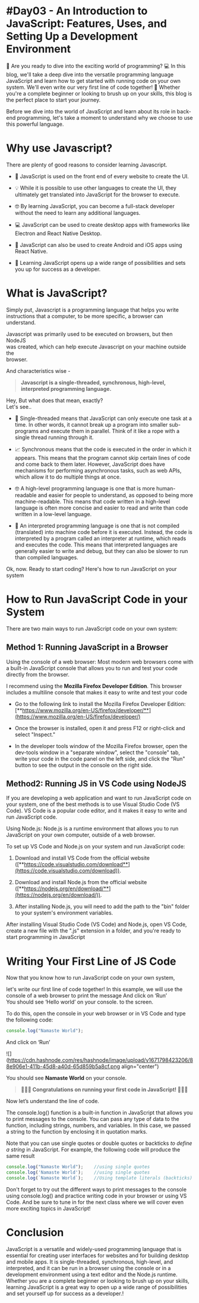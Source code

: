# #Day03 - An Introduction to JavaScript: Features, Uses, and Setting Up a Development Environment

🚀 Are you ready to dive into the exciting world of programming? 💻 In this blog, we'll take a deep dive into the versatile programming language JavaScript and learn how to get started with running code on your own system. We'll even write our very first line of code together! 💪 Whether you're a complete beginner or looking to brush up on your skills, this blog is the perfect place to start your journey.

Before we dive into the world of JavaScript and learn about its role in back-end programming, let's take a moment to understand why we choose to use this powerful language.

# Why use Javascript?

There are plenty of good reasons to consider learning Javascript.

* 🌟 JavaScript is used on the front end of every website to create the UI.
    
* 💡 While it is possible to use other languages to create the UI, they ultimately get translated into JavaScript for the browser to execute.
    
* 🤓 By learning JavaScript, you can become a full-stack developer without the need to learn any additional languages.
    
* 💻 JavaScript can be used to create desktop apps with frameworks like Electron and React Native Desktop.
    
* 📱 JavaScript can also be used to create Android and iOS apps using React Native.
    
* 🚀 Learning JavaScript opens up a wide range of possibilities and sets you up for success as a developer.
    

# What is JavaScript?

Simply put, Javascript is a programming language that helps you write  
instructions that a computer, to be more specific, a browser can understand.

  
Javascript was primarily used to be executed on browsers, but then NodeJS  
was created, which can help execute Javascript on your machine outside the  
browser.

And characteristics wise -

> **Javascript is a single-threaded, synchronous, high-level, interpreted programming language.**

Hey, But what does that mean, exactly?  
Let's see..

* 🧵 Single-threaded means that JavaScript can only execute one task at a time. In other words, it cannot break up a program into smaller sub-programs and execute them in parallel. Think of it like a rope with a single thread running through it.
    
* 📈 Synchronous means that the code is executed in the order in which it appears. This means that the program cannot skip certain lines of code and come back to them later. However, JavaScript does have mechanisms for performing asynchronous tasks, such as web APIs, which allow it to do multiple things at once.
    
* 🤓 A high-level programming language is one that is more human-readable and easier for people to understand, as opposed to being more machine-readable. This means that code written in a high-level language is often more concise and easier to read and write than code written in a low-level language.
    
* 💾 An interpreted programming language is one that is not compiled (translated) into machine code before it is executed. Instead, the code is interpreted by a program called an interpreter at runtime, which reads and executes the code. This means that interpreted languages are generally easier to write and debug, but they can also be slower to run than compiled languages.
    

Ok, now. Ready to start coding? Here's how to run JavaScript on your system

# How to Run JavaScript Code in your System

There are two main ways to run JavaScript code on your own system:

## Method 1: Running JavaScript in a Browser

Using the console of a web browser: Most modern web browsers come with a built-in JavaScript console that allows you to run and test your code directly from the browser.

I recommend using the **Mozilla Firefox Developer Edition**. This browser includes a multiline console that makes it easy to write and test your code

* Go to the following link to install the Mozilla Firefox Developer Edition: [**https://www.mozilla.org/en-US/firefox/developer/**](https://www.mozilla.org/en-US/firefox/developer/)
    
* Once the browser is installed, open it and press F12 or right-click and select "Inspect."
    
* In the developer tools window of the Mozilla Firefox browser, open the dev-tools window in a "separate window", select the "console" tab, write your code in the code panel on the left side, and click the "Run" button to see the output in the console on the right side.
    

## Method2: Running JS in VS Code using NodeJS

If you are developing a web application and want to run JavaScript code on your system, one of the best methods is to use Visual Studio Code (VS Code). VS Code is a popular code editor, and it makes it easy to write and run JavaScript code.

Using Node.js: Node.js is a runtime environment that allows you to run JavaScript on your own computer, outside of a web browser.

To set up VS Code and Node.js on your system and run JavaScript code:

1. Download and install VS Code from the official website ([**https://code.visualstudio.com/download**](https://code.visualstudio.com/download)).
    
2. Download and install Node.js from the official website ([**https://nodejs.org/en/download/**](https://nodejs.org/en/download/)).
    
3. After installing Node.js, you will need to add the path to the "bin" folder to your system's environment variables.
    

After installing Visual Studio Code (VS Code) and Node.js, open VS Code, create a new file with the ".js" extension in a folder, and you're ready to start programming in JavaScript

# Writing Your First Line of JS Code

Now that you know how to run JavaScript code on your own system,

let's write our first line of code together! In this example, we will use the console of a web browser to print the message And click on ‘Run’  
You should see ‘Hello world’ on your console. to the screen.

To do this, open the console in your web browser or in VS Code and type the following code:

```javascript
console.log("Namaste World");
```

And click on ‘Run’

![](https://cdn.hashnode.com/res/hashnode/image/upload/v1671798423206/88e906e1-411b-45d8-a40d-65d859b5a8cf.png align="center")

You should see **Namaste World** on your console.

> **🎉🎉🎉 Congratulations on running your first code in JavaScript! 🎉🎉🎉**

Now let’s understand the line of code.

The console.log() function is a built-in function in JavaScript that allows you to print messages to the console. You can pass any type of data to the function, including strings, numbers, and variables. In this case, we passed a string to the function by enclosing it in quotation marks.

Note that you can use single quotes or double quotes or backticks *to define a string* in JavaScript. For example, the following code will produce the same result

```javascript
console.log("Namaste World");    //using single quotes
console.log('Namaste World');    //using single quotes
console.log(`Namaste World`);    //Using template literals (backticks)
```

Don't forget to try out the different ways to print messages to the console using console.log() and practice writing code in your browser or using VS Code. And be sure to tune in for the next class where we will cover even more exciting topics in JavaScript!

# Conclusion

JavaScript is a versatile and widely-used programming language that is essential for creating user interfaces for websites and for building desktop and mobile apps. It is single-threaded, synchronous, high-level, and interpreted, and it can be run in a browser using the console or in a development environment using a text editor and the Node.js runtime. Whether you are a complete beginner or looking to brush up on your skills, learning JavaScript is a great way to open up a wide range of possibilities and set yourself up for success as a developer.!